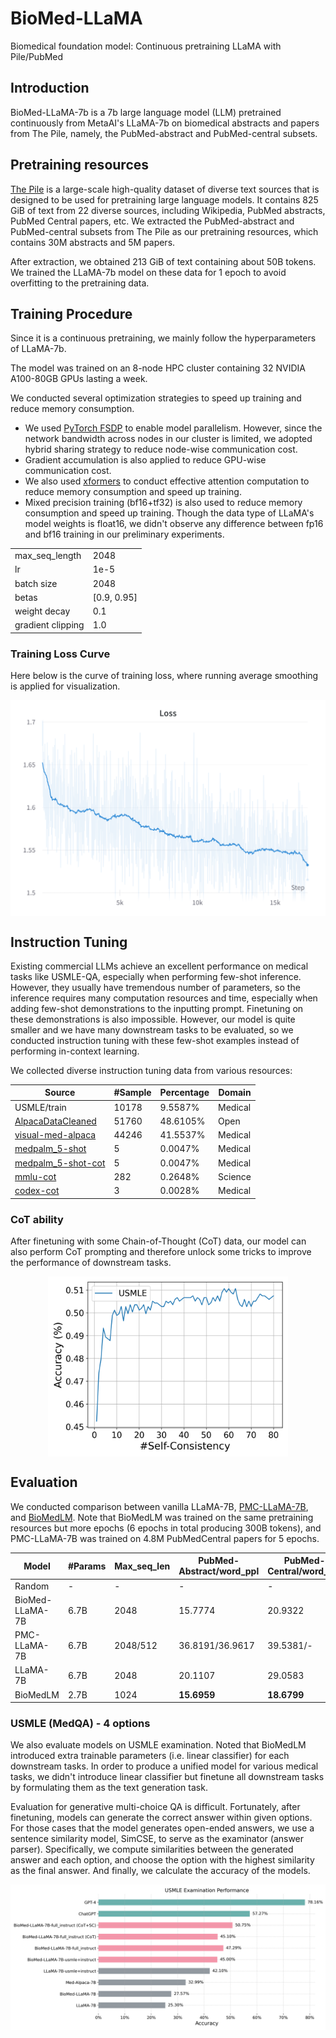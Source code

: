 # BioMed-LLaMA

Biomedical foundation model: Continuous pretraining LLaMA with Pile/PubMed

## Introduction

BioMed-LLaMA-7b is a 7b large language model (LLM) pretrained continuously from MetaAI's LLaMA-7b on biomedical abstracts and papers from The Pile, namely, the PubMed-abstract and PubMed-central subsets.

## Pretraining resources

[The Pile](http://pile.eleuther.ai/) is a large-scale high-quality dataset of diverse text sources that is designed to be used for pretraining large language models. It contains 825 GiB of text from 22 diverse sources, including Wikipedia, PubMed abstracts, PubMed Central papers, etc. We extracted the PubMed-abstract and PubMed-central subsets from The Pile as our pretraining resources, which contains 30M abstracts and 5M papers.

After extraction, we obtained 213 GiB of text containing about 50B tokens. We trained the LLaMA-7b model on these data for 1 epoch to avoid overfitting to the pretraining data.

## Training Procedure

Since it is a continuous pretraining, we mainly follow the hyperparameters of LLaMA-7b.

The model was trained on an 8-node HPC cluster containing 32 NVIDIA A100-80GB GPUs lasting a week.

We conducted several optimization strategies to speed up training and reduce memory consumption.
+ We used [PyTorch FSDP](https://pytorch.org/docs/stable/fsdp.html) to enable model parallelism. However, since the network bandwidth across nodes in our cluster is limited, we adopted hybrid sharing strategy to reduce node-wise communication cost. 
+ Gradient accumulation is also applied to reduce GPU-wise communication cost.
+ We also used [xformers](https://github.com/facebookresearch/xformers) to conduct effective attention computation to reduce memory consumption and speed up training.
+ Mixed precision training (bf16+tf32) is also used to reduce memory consumption and speed up training. Though the data type of LLaMA's model weights is float16, we didn't observe any difference between fp16 and bf16 training in our preliminary experiments.


|                   |               |
| ------------------- | --------------- |
| max_seq_length    | 2048          |
| lr                | 1e-5          |
| batch size        | 2048          |
| betas             | \[0.9, 0.95\] |
| weight decay      | 0.1           |
| gradient clipping | 1.0           |

### Training Loss Curve

Here below is the curve of training loss, where running average smoothing is applied for visualization.

<div align="center">    
  <img src="./documentary/biomed-llama-7b_training_curve.png" width = "505" height = "345" alt="Training Loss Curve" align=center />
</div>

## Instruction Tuning
Existing commercial LLMs achieve an excellent performance on medical tasks like USMLE-QA, especially when performing few-shot inference. However, they usually have tremendous number of parameters, so the inference requires many computation resources and time, especially when adding few-shot demonstrations to the inputting prompt. Finetuning on these demonstrations is also impossible. However, our model is quite smaller and we have many downstream tasks to be evaluated, so we conducted instruction tuning with these few-shot examples instead of performing in-context learning.

We collected diverse instruction tuning data from various resources:

| Source | #Sample | Percentage | Domain |
| ------- | --------- | ------ | ------ |
|    USMLE/train     |  10178  |  9.5587%   |    Medical    |
| [AlpacaDataCleaned](https://github.com/gururise/AlpacaDataCleaned)  |  51760  |  48.6105%  |    Open     |
| [visual-med-alpaca](https://github.com/cambridgeltl/visual-med-alpaca)  |  44246  |  41.5537%  |    Medical     |
|   [medpalm_5-shot](https://arxiv.org/pdf/2212.13138.pdf)   |    5    |  0.0047%   |    Medical    |
| [medpalm_5-shot-cot](https://arxiv.org/pdf/2212.13138.pdf) |    5    |  0.0047%   |    Medical    |
|      [mmlu-cot](https://github.com/jasonwei20/flan-2)      |   282   |  0.2648%   |    Science    |
|     [codex-cot](https://arxiv.org/pdf/2207.08143v3.pdf)      |    3    |  0.0028%   |    Medical    |

### CoT ability
After finetuning with some Chain-of-Thought (CoT) data, our model can also perform CoT prompting and therefore unlock some tricks to improve the performance of downstream tasks. 

<div align="center">    
  <img src="./documentary/self-consistency.png" width = "384" height = "288" alt="Self_consistency" align=center />
</div>

## Evaluation
We conducted comparison between vanilla LLaMA-7B, [PMC-LLaMA-7B](https://github.com/chaoyi-wu/PMC-LLaMA), and [BioMedLM](https://github.com/stanford-crfm/BioMedLM).
Note that BioMedLM was trained on the same pretraining resources but more epochs (6 epochs in total producing 300B tokens), and PMC-LLaMA-7B was trained on 4.8M PubMedCentral papers for 5 epochs.


| Model           | #Params | Max_seq_len |PubMed-Abstract/word_ppl | PubMed-Central/word_ppl |
| ----------------- | --------- | --- | -------------------------- | ------------------------- |
| Random          | -       | - | -                        | -                       |
| BioMed-LLaMA-7B | 6.7B    | 2048     | 15.7774                  | 20.9322             |
| PMC-LLaMA-7B    | 6.7B    | 2048/512 | 36.8191/36.9617          | 39.5381/- |
| LLaMA-7B        | 6.7B    | 2048     | 20.1107                  | 29.0583                 |
| BioMedLM        | 2.7B    | 1024     | **15.6959**              | **18.6799**          |

### USMLE (MedQA) - 4 options
We also evaluate models on USMLE examination.
Noted that BioMedLM introduced extra trainable parameters (i.e. linear classifier) for each downstream tasks. In order to produce a unified model for various medical tasks, we didn't introduce linear classifier but finetune all downstream tasks by formulating them as the text generation task.

Evaluation for generative multi-choice QA is difficult. Fortunately, after finetuning, models can generate the correct answer within given options. For those cases that the model generates open-ended answers, we use a sentence similarity model, SimCSE, to serve as the examinator (answer parser). Specifically, we compute similarities between the generated answer and each option, and choose the option with the highest similarity as the final answer. And finally, we calculate the accuracy of the models.

![USMLE](./documentary/usmle_examination_performance.png)
